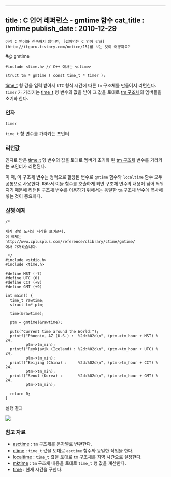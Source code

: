 ----------------
title : C 언어 레퍼런스 - gmtime 함수
cat_title :  gmtime
publish_date : 2010-12-29
--------------



```warning
아직 C 언어와 친숙하지 않다면, [씹어먹는 C 언어 강좌](http://itguru.tistory.com/notice/15)를 보는 것이 어떻까요?

```

#@ gmtime

```info-format
#include <time.h> // C++ 에서는 <ctime>

struct tm * gmtime ( const time_t * timer );
```


 [time_t](http://itguru.tistory.com/113) 형 값을 입력 받아서 `UTC` 형식 시간에 따른 `tm` 구조체를 만들어서 리턴한다.
`timer` 가 가리키는 [time_t](http://itguru.tistory.com/113) 형 변수의 값을 받아 그 값을 토대로 [tm 구조체](http://itguru.tistory.com/109)의 멤버들을 초기화 한다.



###  인자


`timer`

`time_t` 형 변수를 가리키는 포인터



###  리턴값

인자로 받은 [time_t](http://itguru.tistory.com/113) 형 변수의 값을 토대로 멤버가 초기화 된 [tm 구조체](http://itguru.tistory.com/109) 변수를 가리키는 포인터가 리턴된다.

이 때, 이 구조체 변수는 정적으로 할당된 변수로 `gmtime` 함수와 `localtime` 함수 모두 공통으로 사용한다. 따라서 이들 함수를 호출하게 되면 구조체 변수의 내용이 덮어 씌워지기 때문에 리턴된 구조체 변수를 이용하기 위해서는 동일한 `tm` 구조체 변수에 복사해 넣는 것이 중요하다.



###  실행 예제


```cpp-formatted
/*

세계 몇몇 도시의 시각을 보여준다.
이 예제는
http://www.cplusplus.com/reference/clibrary/ctime/gmtime/
에서 가져왔습니다.

 */
#include <stdio.h>
#include <time.h>

#define MST (-7)
#define UTC (0)
#define CCT (+8)
#define GMT (+9)

int main() {
  time_t rawtime;
  struct tm* ptm;

  time(&rawtime);

  ptm = gmtime(&rawtime);

  puts("Current time around the World:");
  printf("Phoenix, AZ (U.S.) :  %2d:%02d\n", (ptm->tm_hour + MST) % 24,
         ptm->tm_min);
  printf("Reykjavik (Iceland) : %2d:%02d\n", (ptm->tm_hour + UTC) % 24,
         ptm->tm_min);
  printf("Beijing (China) :     %2d:%02d\n", (ptm->tm_hour + CCT) % 24,
         ptm->tm_min);
  printf("Seoul (Korea) :       %2d:%02d\n", (ptm->tm_hour + GMT) % 24,
         ptm->tm_min);

  return 0;
}
```


실행 결과


![](http://img1.daumcdn.net/thumb/R1920x0/?fname=http%3A%2F%2Fcfile26.uf.tistory.com%2Fimage%2F13155B484D1B14B32FA168)




###  참고 자료


*  [asctime](http://itguru.tistory.com/116)  :  `tm` 구조체를 문자열로 변환한다.
*  [ctime](http://itguru.tistory.com/118)  :  `time_t` 값을 토대로 `asctime` 함수와 동일한 작업을 한다.
*  [localtime](http://itguru.tistory.com/120)  :  `time_t` 값을 토대로 `tm` 구조체를 지역 시간으로 설정한다.
* [mktime](http://itguru.tistory.com/112)  :  `tm` 구조체 내용을 토대로 `time_t` 형 값을 계산한다.
*  [time](http://itguru.tistory.com/114)  :  현재 시간을 구한다.